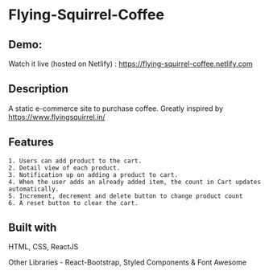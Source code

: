 # Flying-Squirrel-Coffee

## Demo:
Watch it live (hosted on Netlify) : https://flying-squirrel-coffee.netlify.com

## Description
A static e-commerce site to purchase coffee.
Greatly inspired by https://www.flyingsquirrel.in/ 

## Features
    1. Users can add product to the cart.
    2. Detail view of each product.
    3. Notification up on adding a product to cart.
    4. When the user adds an already added item, the count in Cart updates automatically.
    5. Increment, decrement and delete button to change product count
    6. A reset button to clear the cart.

## Built with 
HTML, CSS, ReactJS

Other Libraries - React-Bootstrap, Styled Components & Font Awesome
